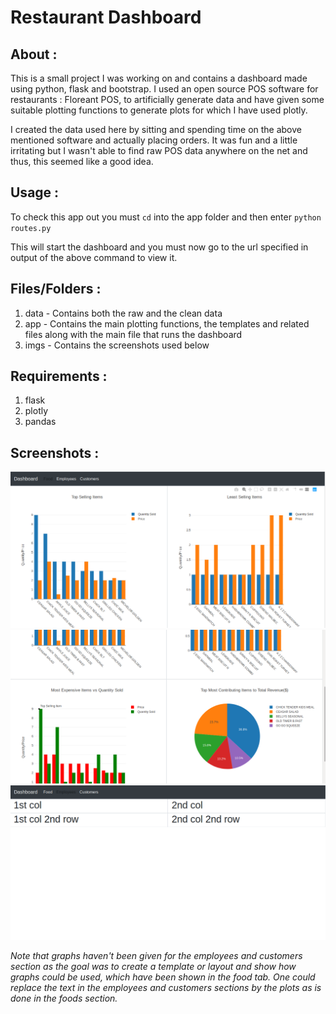 # Restaurant Dashboard

## About :

This is a small project I was working on and contains a 
dashboard made using python, flask and bootstrap. I used an open 
source POS software for restaurants : Floreant POS, to artificially
generate data and have given some suitable plotting functions to
generate plots for which I have used plotly. 

I created the data used here by sitting and spending time on the above
mentioned software and actually placing orders. It was fun and a 
little irritating but I wasn't able to find raw POS data anywhere on 
the net and thus, this seemed like a good idea.

## Usage :

To check this app out you must `cd` into the app folder and then 
enter `python routes.py`

This will start the dashboard and you must now go to the url 
specified in output of the above command to view it.

## Files/Folders :

1. data - Contains both the raw and the clean data
2. app - Contains the main plotting functions, the templates and
 related files along with the main file that runs the dashboard
3. imgs - Contains the screenshots used below

## Requirements :

1. flask
2. plotly
3. pandas

## Screenshots :

![yo](https://github.com/beatboxerish/mini_projects/blob/master/restaurant_dashboard/imgs/dashboard_1.png)
![woooho](https://github.com/beatboxerish/mini_projects/blob/master/restaurant_dashboard/imgs/dashboard_2.png)
![woooho](https://github.com/beatboxerish/mini_projects/blob/master/restaurant_dashboard/imgs/dashboard_3.png)

*Note that graphs haven't been given for the employees and customers
section as the goal was to create a template or layout and show how 
graphs could be used, which have been shown in the food tab. One 
could replace the text in the employees and customers sections by 
the plots as is done in the foods section.*

